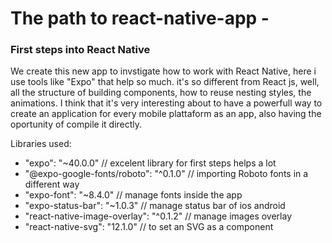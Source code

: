 # The path to react-native-app - 
### First steps into React Native


We create this new app to invstigate how to work with React Native, here i use tools like "Expo" that help so much.
it's so different from React js, well, all the structure of building components, how to reuse nesting styles, the animations.
I think that it's very interesting about to have a powerfull way to create an application for every mobile plattaform as an app, also having the oportunity of compile it directly. 

Libraries used:

- "expo": "~40.0.0"   // excelent library for first steps helps a lot
- "@expo-google-fonts/roboto": "^0.1.0" // importing Roboto fonts in a different way
- "expo-font": "~8.4.0" // manage fonts inside the app
- "expo-status-bar": "~1.0.3" // manage status bar of ios android
- "react-native-image-overlay": "^0.1.2" // manage images overlay
- "react-native-svg": "12.1.0" // to set an SVG as a component 
    
